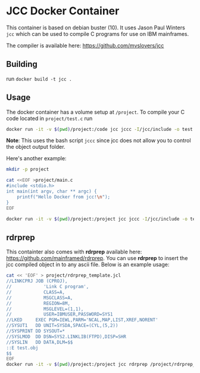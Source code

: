 # JCC Docker Container

This container is based on debian buster (10). It uses Jason Paul Winters `jcc` which can be used to compile C programs for use on IBM mainframes.

The compiler is available here: https://github.com/mvslovers/jcc

## Building

run `docker build -t jcc .`

## Usage

The docker container has a volume setup at `/project`. To compile your C code located in `project/test.c` run

```bash
docker run -it -v $(pwd)/project:/code jcc jccc -I/jcc/include -o test.c
```

**Note**: This uses the bash script `jccc` since jcc does not allow you to control the object output folder.

Here's another example:

```bash
mkdir -p project

cat <<EOF >project/main.c
#include <stdio.h>
int main(int argv, char ** argc) {
    printf("Hello Docker from jcc!\n");
}
EOF

docker run -it -v $(pwd)/project:/project jcc jccc -I/jcc/include -o test.c
```

## rdrprep

This containter also comes with **rdrprep** available here: https://github.com/mainframed/rdrprep. You can use **rdrprep** to insert the jcc compiled object in to any ascii file. Below is an example usage:

```bash
cat << 'EOF' > project/rdrprep_template.jcl
//LINKCPRJ JOB (CPROJ),
//            'Link C program',
//            CLASS=A,
//            MSGCLASS=A,
//            REGION=8M,
//            MSGLEVEL=(1,1),
//            USER=IBMUSER,PASSWORD=SYS1
//LKED     EXEC PGM=IEWL,PARM='NCAL,MAP,LIST,XREF,NORENT'
//SYSUT1   DD UNIT=SYSDA,SPACE=(CYL,(5,2))
//SYSPRINT DD SYSOUT=*
//SYSLMOD  DD DSN=SYS2.LINKLIB(FTPD),DISP=SHR
//SYSLIN   DD DATA,DLM=$$
::E test.obj
$$
EOF
docker run -it -v $(pwd)/project:/project jcc rdrprep /project/rdrprep_template.jcl /project/outputjcl.ebcdic.jcl
```
